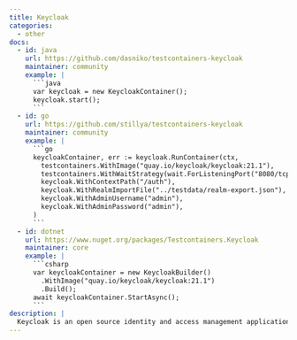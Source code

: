 ```yaml
---
title: Keycloak
categories:
  - other
docs:
  - id: java
    url: https://github.com/dasniko/testcontainers-keycloak
    maintainer: community
    example: |
      ```java
      var keycloak = new KeycloakContainer();
      keycloak.start();
      ```
  - id: go
    url: https://github.com/stillya/testcontainers-keycloak
    maintainer: community
    example: |
      ```go
      keycloakContainer, err := keycloak.RunContainer(ctx,
        testcontainers.WithImage("quay.io/keycloak/keycloak:21.1"),
        testcontainers.WithWaitStrategy(wait.ForListeningPort("8080/tcp")),
        keycloak.WithContextPath("/auth"),
        keycloak.WithRealmImportFile("../testdata/realm-export.json"),
        keycloak.WithAdminUsername("admin"),
        keycloak.WithAdminPassword("admin"),
      )
      ```
  - id: dotnet
    url: https://www.nuget.org/packages/Testcontainers.Keycloak
    maintainer: core
    example: |
      ```csharp
      var keycloakContainer = new KeycloakBuilder()
        .WithImage("quay.io/keycloak/keycloak:21.1")
        .Build();
      await keycloakContainer.StartAsync();
      ```
description: |
  Keycloak is an open source identity and access management application that provides user federation, strong authentication, user management, fine-grained authorization, and more.
---
```

